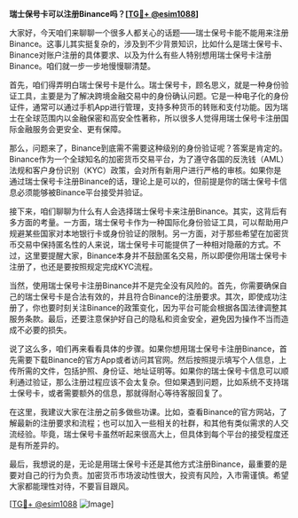 **瑞士保号卡可以注册Binance吗？[[TG💪+ @esim1088](https://t.me/s/esim1088)]**

大家好，今天咱们来聊聊一个很多人都关心的话题——瑞士保号卡能不能用来注册Binance。这事儿其实挺复杂的，涉及到不少背景知识，比如什么是瑞士保号卡、Binance对账户注册的具体要求、以及为什么有些人特别想用瑞士保号卡注册Binance。咱们就一步一步地慢慢聊清楚。

首先，咱们得弄明白瑞士保号卡是什么。瑞士保号卡，顾名思义，就是一种身份验证工具，主要是为了解决跨境金融交易中的身份确认问题。它是一种电子化的身份证件，通常可以通过手机App进行管理，支持多种货币的转账和支付功能。因为瑞士在全球范围内以金融保密和高安全性著称，所以很多人觉得用瑞士保号卡注册国际金融服务会更安全、更有保障。

那么，问题来了，Binance到底需不需要这种级别的身份验证呢？答案是肯定的。Binance作为一个全球知名的加密货币交易平台，为了遵守各国的反洗钱（AML）法规和客户身份识别（KYC）政策，会对所有新用户进行严格的审核。如果你是通过瑞士保号卡注册Binance的话，理论上是可以的，但前提是你的瑞士保号卡信息必须能够被Binance平台接受并验证。

接下来，咱们聊聊为什么有人会选择瑞士保号卡来注册Binance。其实，这背后有多方面的考量。一方面，瑞士保号卡作为一种国际化身份验证工具，可以帮助用户规避某些国家对本地银行卡或身份验证的限制。另一方面，对于那些希望在加密货币交易中保持匿名性的人来说，瑞士保号卡可能提供了一种相对隐蔽的方式。不过，这里要提醒大家，Binance本身并不鼓励匿名交易，所以即便你用瑞士保号卡注册了，也还是要按照规定完成KYC流程。

当然，使用瑞士保号卡注册Binance并不是完全没有风险的。首先，你需要确保自己的瑞士保号卡是合法有效的，并且符合Binance的注册要求。其次，即使成功注册了，你也要时刻关注Binance的政策变化，因为平台可能会根据各国法律调整其服务条款。最后，还要注意保护好自己的隐私和资金安全，避免因为操作不当而造成不必要的损失。

说了这么多，咱们再来看看具体的步骤。如果你想用瑞士保号卡注册Binance，首先需要下载Binance的官方App或者访问其官网。然后按照提示填写个人信息，上传所需的文件，包括护照、身份证、地址证明等。如果你的瑞士保号卡信息可以顺利通过验证，那么注册过程应该不会太复杂。但如果遇到问题，比如系统不支持瑞士保号卡，或者需要额外的信息，那就得耐心等待客服回复了。

在这里，我建议大家在注册之前多做些功课。比如，查看Binance的官方网站，了解最新的注册要求和流程；也可以加入一些相关的社群，和其他有类似需求的人交流经验。毕竟，瑞士保号卡虽然听起来很高大上，但具体到每个平台的接受程度还是有所差异的。

最后，我想说的是，无论是用瑞士保号卡还是其他方式注册Binance，最重要的是要对自己的行为负责。加密货币市场波动性很大，投资有风险，入市需谨慎。希望大家都能理性对待，不要盲目跟风。

[[TG💪+ @esim1088](https://t.me/s/esim1088) ![Image](https://i.postimg.cc/4NQfJmqS/Snipaste-2025-05-13-00-14-12.png)]